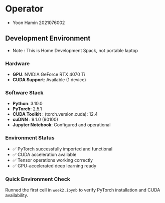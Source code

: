 # Operator
- Yoon Hamin 2021076002

## Development Environment
- Note : This is Home Development Spack, not portable laptop
 
### Hardware
- **GPU**: NVIDIA GeForce RTX 4070 Ti
- **CUDA Support**: Available (1 device)

### Software Stack
- **Python**: 3.10.0
- **PyTorch**: 2.5.1
- **CUDA Toolkit** : (torch.version.cuda): 12.4
- **cuDNN** : 9.1.0 (90100)
- **Jupyter Notebook**: Configured and operational

### Environment Status
- ✅ PyTorch successfully imported and functional
- ✅ CUDA acceleration available
- ✅ Tensor operations working correctly
- ✅ GPU-accelerated deep learning ready

### Quick Environment Check
Runned the first cell in `week2.ipynb` to verify PyTorch installation and CUDA availability.
